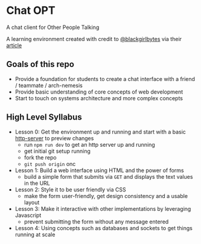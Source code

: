 # Chat OPT
A chat client for Other People Talking

A learning environment created with credit to [@blackgirlbytes](https://github.com/blackgirlbytes) via their [article](https://dev.to/github/how-to-run-a-frontend-workshop-in-codespaces-2ede)

## Goals of this repo

- Provide a foundation for students to create a chat interface with a friend / teammate / arch-nemesis
- Provide basic understanding of core concepts of web development
- Start to touch on systems architecture and more complex concepts

## High Level Syllabus 

- Lesson 0: Get the environment up and running and start with a basic [http-server](https://www.npmjs.com/package/http-server) to preview changes 
  - run `npm run dev` to get an http server up and running
  - get initial git setup running
  - fork the repo
  - `git push origin` onc
- Lesson 1: Build a web interface using HTML and the power of forms 
  - build a simple form that submits via `GET` and displays the text values in the URL
- Lesson 2: Style it to be user friendly via CSS
  - make the form user-friendly, get design consistency and a usable layout 
- Lesson 3: Make it interactive with other implementations by leveraging Javascript
  - prevent submitting the form without any message entered
- Lesson 4: Using concepts such as databases and sockets to get things running at scale

